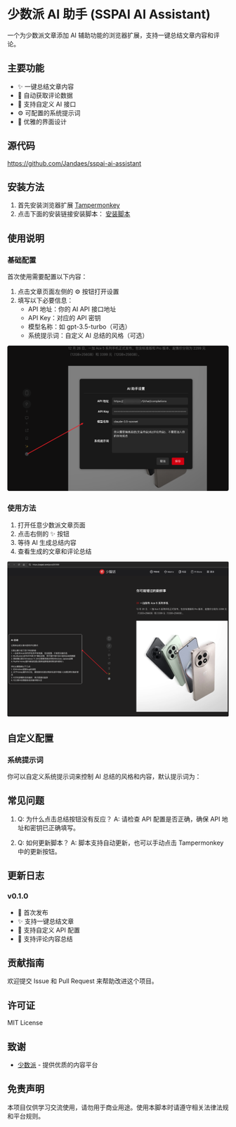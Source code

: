# 少数派 AI 助手 (SSPAI AI Assistant)

一个为少数派文章添加 AI 辅助功能的浏览器扩展，支持一键总结文章内容和评论。


## 主要功能

- ✨ 一键总结文章内容
- 💬 自动获取评论数据
- 🤖 支持自定义 AI 接口
- ⚙️ 可配置的系统提示词
- 🎨 优雅的界面设计

## 源代码
https://github.com/Jandaes/sspai-ai-assistant

## 安装方法

1. 首先安装浏览器扩展 [Tampermonkey](https://www.tampermonkey.net/)
2. 点击下面的安装链接安装脚本：
   [安装脚本](https://greasyfork.org/zh-CN/scripts/521910-%E5%B0%91%E6%95%B0%E6%B4%BE-ai-%E5%8A%A9%E6%89%8B)

## 使用说明

### 基础配置

首次使用需要配置以下内容：

1. 点击文章页面左侧的 ⚙️ 按钮打开设置
2. 填写以下必要信息：
   - API 地址：你的 AI API 接口地址
   - API Key：对应的 API 密钥
   - 模型名称：如 gpt-3.5-turbo（可选）
   - 系统提示词：自定义 AI 总结的风格（可选）

![设置界面](images/settings.png)

### 使用方法

1. 打开任意少数派文章页面
2. 点击右侧的 ✨ 按钮
3. 等待 AI 生成总结内容
4. 查看生成的文章和评论总结

![使用演示](images/usage.png)

## 自定义配置

### 系统提示词

你可以自定义系统提示词来控制 AI 总结的风格和内容，默认提示词为：

## 常见问题

1. Q: 为什么点击总结按钮没有反应？
   A: 请检查 API 配置是否正确，确保 API 地址和密钥已正确填写。

2. Q: 如何更新脚本？
   A: 脚本支持自动更新，也可以手动点击 Tampermonkey 中的更新按钮。

## 更新日志

### v0.1.0
- 🎉 首次发布
- ✨ 支持一键总结文章
- 🔧 支持自定义 API 配置
- 💬 支持评论内容总结


## 贡献指南

欢迎提交 Issue 和 Pull Request 来帮助改进这个项目。

## 许可证

MIT License

## 致谢

- [少数派](https://sspai.com/) - 提供优质的内容平台

## 免责声明

本项目仅供学习交流使用，请勿用于商业用途。使用本脚本时请遵守相关法律法规和平台规则。